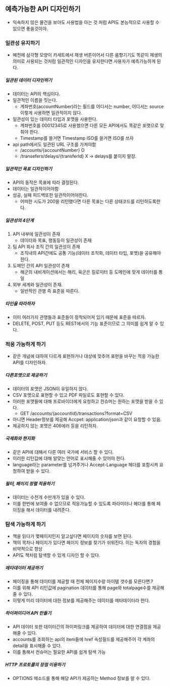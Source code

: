 ## 예측가능한 API 디자인하기

- 익숙하지 않은 물건을 보아도 사용법을 아는 것 처럼 API도 본능적으로 사용할 수 있으면 좋을것이야.



### 일관성 유지하기

- 예전에 삼각형 모양이 카세트에서 재생 버튼이어서 다른 음향기기도 똑같이 재생의 의미로 사용되는 것처럼 일관적인 디자인을 유지한다면 사용자가 예측가능하게 된다.



##### 일관된 데이터 디자인하기

- 데이터는 API의 핵심이다.
- 일관적인 이름을 짓는다.
  - 계좌번호(accountNumber)라는 필드를 어디서는 number, 어디서는 source 이렇게 사용하면 일관적이지 않다.
- 일관성이 있는 데이터 타입과 포맷을 사용한다.
  - 계좌번호를 00012345로 사용했으면 다른 모든 API에서도 똑같은 포맷으로 맞춰야 한다.
  - Timestamp를 쓸거면 Timestamp ISO를 쓸거면 ISO를 쓰자
- api path에서도 일관된 URL 구조를 가져야함
  - /accounts/{accountNumber} O
  - /transefers/delays/{transferId} X -> delays를 붙이지 말장.



##### 일관적인 목표 디자인하기

- API의 동작은 목표에 따라 결정된다.
- 데이터는 일관적이어야함
- 성공, 실패 피드백또한 일관적이어야한다.
  - 어떠한 시도가 200을 리턴했다면 다른 목표는 다른 상태코드를 리턴하도록한다.



##### 일관성의 4단계

1. API 내부에 일관성이 존재
   - 데이터와 목표, 행동등이 일관성이 존재
2. 팀 API 회사 조직 간의 일관성이 존재
   - 조직내의 API간에도 공통 기능(데이터 조직화, 데이터 타입, 포맷)을 공유해야한다.
3. 도메인 간의 API 일관성이 존재
   - 해군의 내비게이션에서는 해리, 육군은 킬로미터 등 도메인에 맞게 데이터를 통일
4. 외부 세계와 일관성이 존재.
   - 일반적인 관행 즉 표준을 따른다.



##### 타인을 따라하자

- 이미 여러가지 관행들과 표준들이 정착되어져 있기 때문에 표준을 따르자.
- DELETE, POST, PUT 등도 REST에서의 기능 표준이므로 그 의미를 쉽게 알 수 있다.



### 적응 가능하게 하기

- 같은 개념에 대하여 다르게 표현하거나 대상에 맞추어 표현을 바꾸는 적응 가능한 API를 디자인하자.



##### 다른포맷으로 제공하기

- 데이터의 포맷은 JSON이 유일하지 않다.
- CSV 포맷으로 표현할 수 있고 PDF 파일로도 표현할 수 있다.
- 이러한 포맷들에 대해 프로바이더에게 요청하고 컨슈머는 원하는 포맷을 받을 수 있다.
  - GET /accounts/{accountId}/transactions?format=CSV
- 아니면 Header정보를 제공해 Accpet: application/json과 같이 요청할 수 있음.
- 제공하지 않는 포맷은 406에러 등을 리턴하자.



##### 국제화와 현지화

- 같은 API에 대해서 다른 여러 국가에 서비스 할 수 있다.
- 이러한 리턴값에 대해 알맞는 언어로 표시해줄 수 있어야 한다.
- language라는 parameter를 넘겨주거나 Accept-Language 헤더를 포함시켜 요청하여 받을 수 있다.



##### 필터, 페이지 정렬 적용하기

- 데이터는 수천개 수만개가 있을 수 있다.
- 이를 한번에 보여줄 수 없으므로 적응가능할 수 있도록 파라미터나 헤더를 통해 페이징을 해서 데이터를 내려준다.



### 탐색 가능하게 하기

- 책을 읽다가 몇페이지인지 알고싶다면 페이지의 숫자를 보면 된다.
- 책의 목차나 페이지가 있다면 페이지 정보를 찾기가 쉬워진다. 이는 독자의 경험을 비약적으로 향상
- API도 책처럼 탐색할 수 있게 디자인 할 수 있다.



##### 메타데이터 제공하기

- 페이징을 통해 데이터를 제공할 때 전체 페이지수랑 아이템 갯수를 모른다면.?
- 이를 위해 API 리턴값에 pagination 데이터를 통해 page와 totalpage수를 제공해줄 수 있다.
- 이렇게 미리 데이터에 대한 정보를 제공해주는 데이터를 메타데이터라 한다.



##### 하이퍼미디어 API 만들기

- API 데이터 또한 데이터간의 하이퍼링크를 제공하여 데이터에 대한 연결점을 제공해줄 수 있다.
- accounts를 조회하는 api의 item들에 href 속성필드를 제공해주어 각 계좌의 detail을 표시해줄 수 있다.
- 이를 통해서 컨슈머는 필요한 API를 쉽게 탐색 가능



##### HTTP 프로토콜의 장점 이용하기

- OPTIONS 메소드를 통해 해당 API가 제공하는 Method 정보를 알 수 있다.

